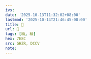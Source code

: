 ```yaml
---
ivs:
date: '2025-10-13T11:32:02+08:00'
lastmod: '2025-10-14T21:46:45-08:00'
title: 󰫠
url: 󰫠
tags: [續, 續]
hex: 7E8C
src: GHZR, DCCV
note:
---
```

